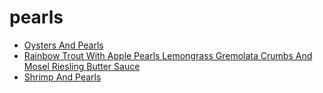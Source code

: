 # pearls

 * [Oysters And Pearls](index/o/oysters-and-pearls-105859.json)
 * [Rainbow Trout With Apple Pearls Lemongrass Gremolata Crumbs And Mosel Riesling Butter Sauce](index/r/rainbow-trout-with-apple-pearls-lemongrass-gremolata-crumbs-and-mosel-riesling-butter-sauce-105607.json)
 * [Shrimp And Pearls](index/s/shrimp-and-pearls-353635.json)
